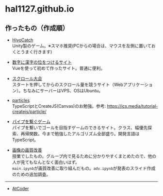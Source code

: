 # hal1127.github.io

## 作ったもの（作成順）

- [HiyoCatch](https://hiyocatch.netlify.app/) <br>
Unity製のゲーム。※スマホ推奨(PCからの場合は、マウスを左側に置いておくとうまく行きます)

- [数字に漢字の位をつけるサイト](https://add-keta.netlify.app/) <br>
Vueを使って初めて作ったサイト。普通に便利。

- [スクロール大会](https://scroll-tournament.halucky.net/) <br>
スタートを押してからのスクロール量を競うサイト（Webアプリケーション）。ちなみにサーバーはVPS、OSはUbuntu。

- [particles](https://hal1127.github.io/particles) <br>
TypeScriptとCreateJS(Canvas)のお勉強。参考: https://ics.media/tutorial-createjs/particle/

- [パイプを繋ぐゲーム](https://hal1127.github.io/pipe-game) <br>
パイプを繋いでゴールを目指すゲームのできるサイト。クラス、幅優先探索、再帰関数。今まで勉強したアルゴリズム全部盛り。開発言語はTypeScript。

- [画像の画質改善](https://github.com/hal1127/engineering_design_ryukyu/tree/main/prod)<br>
授業でしたもの。グループ内で見るために分かりやすくまとめたので、他の人が見てもなんとなく面白いはず。<br>
`main.ipynb`が画質改善に取り組んだもの。`adv.ipynb`が発表のスライド作成のための追加調査。

---

- [AtCoder](https://atcoder.jp/users/Haruki11)
